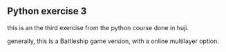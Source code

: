 Python exercise 3
-----------------
this is an the third exercise from the python course done in huji.

generally, this is a Battleship game version, with a online multilayer option. 